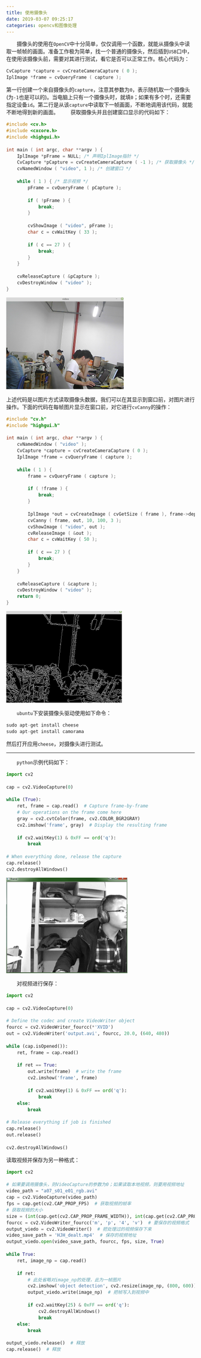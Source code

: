 ```yaml
---
title: 使用摄像头
date: 2019-03-07 09:25:17
categories: opencv和图像处理
---
```

&emsp;&emsp;摄像头的使用在`OpenCV`中十分简单，仅仅调用一个函数，就能从摄像头中读取一帧帧的画面。准备工作极为简单，找一个普通的摄像头，然后插到`USB`口中，在使用该摄像头前，需要对其进行测试，看它是否可以正常工作。核心代码为：

``` cpp
CvCapture *capture = cvCreateCameraCapture ( 0 );
IplImage *frame = cvQueryFrame ( capture );
```

第一行创建一个来自摄像头的`capture`，注意其参数为`0`，表示随机取一个摄像头(为`-1`也是可以的)。当电脑上只有一个摄像头时，就填`0`；如果有多个时，还需要指定设备`id`。第二行是从该`capture`中读取下一帧画面，不断地调用该代码，就能不断地得到新的画面。
&emsp;&emsp;获取摄像头并且创建窗口显示的代码如下：

``` cpp
#include <cv.h>
#include <cxcore.h>
#include <highgui.h>
​
int main ( int argc, char **argv ) {
    IplImage *pFrame = NULL; /* 声明IplImage指针 */
    CvCapture *pCapture = cvCreateCameraCapture ( -1 ); /* 获取摄像头 */
    cvNamedWindow ( "video", 1 ); /* 创建窗口 */
​
    while ( 1 ) { /* 显示视频 */
        pFrame = cvQueryFrame ( pCapture );
​
        if ( !pFrame ) {
            break;
        }
​
        cvShowImage ( "video", pFrame );
        char c = cvWaitKey ( 33 );
​
        if ( c == 27 ) {
            break;
        }
    }
​
    cvReleaseCapture ( &pCapture );
    cvDestroyWindow ( "video" );
}
```

<img src="./使用摄像头/1.png" height="244" width="314">

上述代码是以图片方式读取摄像头数据，我们可以在其显示到窗口前，对图片进行操作。下面的代码在每帧图片显示在窗口前，对它进行`cvCanny`的操作：

``` cpp
#include "cv.h"
#include "highgui.h"
​
int main ( int argc, char **argv ) {
    cvNamedWindow ( "video" );
    CvCapture *capture = cvCreateCameraCapture ( 0 );
    IplImage *frame = cvQueryFrame ( capture );
​
    while ( 1 ) {
        frame = cvQueryFrame ( capture );
​
        if ( !frame ) {
            break;
        }
​
        IplImage *out = cvCreateImage ( cvGetSize ( frame ), frame->depth, 1 );
        cvCanny ( frame, out, 10, 100, 3 );
        cvShowImage ( "video", out );
        cvReleaseImage ( &out );
        char c = cvWaitKey ( 50 );
​
        if ( c == 27 ) {
            break;
        }
    }
​
    cvReleaseCapture ( &capture );
    cvDestroyWindow ( "video" );
    return 0;
}
```

<img src="./使用摄像头/2.png" height="244" width="309">

&emsp;&emsp;`ubuntu`下安装摄像头驱动使用如下命令：

``` cpp
sudo apt-get install cheese
sudo apt-get install camorama
```

然后打开应用`cheese`，对摄像头进行测试。

---

&emsp;&emsp;`python`示例代码如下：

``` python
import cv2
​
cap = cv2.VideoCapture(0)
​
while (True):
    ret, frame = cap.read()  # Capture frame-by-frame
    # Our operations on the frame come here
    gray = cv2.cvtColor(frame, cv2.COLOR_BGR2GRAY)
    cv2.imshow('frame', gray)  # Display the resulting frame

    if cv2.waitKey(1) & 0xFF == ord('q'):
        break
​
# When everything done, release the capture
cap.release()
cv2.destroyAllWindows()
```

<img src="./使用摄像头/3.png" height="254" width="324">

&emsp;&emsp;对视频进行保存：

``` python
import cv2
​
cap = cv2.VideoCapture(0)
​
# Define the codec and create VideoWriter object
fourcc = cv2.VideoWriter_fourcc(*'XVID')
out = cv2.VideoWriter('output.avi', fourcc, 20.0, (640, 480))
​
while (cap.isOpened()):
    ret, frame = cap.read()

    if ret == True:
        out.write(frame)  # write the frame
        cv2.imshow('frame', frame)

        if cv2.waitKey(1) & 0xFF == ord('q'):
            break
    else:
        break
​
# Release everything if job is finished
cap.release()
out.release()
​
cv2.destroyAllWindows()
```

读取视频并保存为另一种格式：

``` python
import cv2
​
# 如果要调用摄像头，则VideoCapture的参数为0；如果读取本地视频，则要用视频地址
video_path = "a07_s01_e01_rgb.avi"
cap = cv2.VideoCapture(video_path)
fps = cap.get(cv2.CAP_PROP_FPS)  # 获取视频的帧率
# 获取视频的大小
size = (int(cap.get(cv2.CAP_PROP_FRAME_WIDTH)), int(cap.get(cv2.CAP_PROP_FRAME_HEIGHT)))
fourcc = cv2.VideoWriter_fourcc('m', 'p', '4', 'v')  # 要保存的视频格式
output_viedo = cv2.VideoWriter()  # 把处理过的视频保存下来
video_save_path = 'HJH_dealt.mp4'  # 保存的视频地址
output_viedo.open(video_save_path, fourcc, fps, size, True)
​
while True:
    ret, image_np = cap.read()

    if ret:
        # 此处省略对image_np的处理，此为一帧图片
        cv2.imshow('object detection', cv2.resize(image_np, (800, 600)))
        output_viedo.write(image_np)  # 把帧写入到视频中

        if cv2.waitKey(25) & 0xFF == ord('q'):
            cv2.destroyAllWindows()
            break
    else:
        break
​
output_viedo.release()  # 释放
cap.release()  # 释放
```